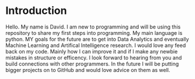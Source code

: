 # Introduction

Hello. My name is David. I am new to programming and will be using this repository to share my first steps into programming. My main language is python. MY goals for the future are to get into Data Analytics and eventually Machine Learning and Artifical Intelligence research. I would love any feed back on my code. Mainly how I can improve it and if I make any newbie mistakes in structure or efficency. I look forward to hearing from you and build connections with other programmers. In the future I will be putting bigger projects on to GitHub and would love advice on them as well.  